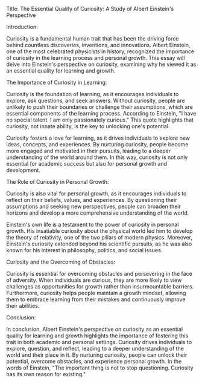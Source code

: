 Title: The Essential Quality of Curiosity: A Study of Albert Einstein's Perspective

Introduction:

Curiosity is a fundamental human trait that has been the driving force behind countless discoveries, inventions, and innovations. Albert Einstein, one of the most celebrated physicists in history, recognized the importance of curiosity in the learning process and personal growth. This essay will delve into Einstein's perspective on curiosity, examining why he viewed it as an essential quality for learning and growth.

The Importance of Curiosity in Learning:

Curiosity is the foundation of learning, as it encourages individuals to explore, ask questions, and seek answers. Without curiosity, people are unlikely to push their boundaries or challenge their assumptions, which are essential components of the learning process. According to Einstein, "I have no special talent. I am only passionately curious." This quote highlights that curiosity, not innate ability, is the key to unlocking one's potential.

Curiosity fosters a love for learning, as it drives individuals to explore new ideas, concepts, and experiences. By nurturing curiosity, people become more engaged and motivated in their pursuits, leading to a deeper understanding of the world around them. In this way, curiosity is not only essential for academic success but also for personal growth and development.

The Role of Curiosity in Personal Growth:

Curiosity is also vital for personal growth, as it encourages individuals to reflect on their beliefs, values, and experiences. By questioning their assumptions and seeking new perspectives, people can broaden their horizons and develop a more comprehensive understanding of the world.

Einstein's own life is a testament to the power of curiosity in personal growth. His insatiable curiosity about the physical world led him to develop the theory of relativity, one of the two pillars of modern physics. Moreover, Einstein's curiosity extended beyond his scientific pursuits, as he was also known for his interest in philosophy, politics, and social issues.

Curiosity and the Overcoming of Obstacles:

Curiosity is essential for overcoming obstacles and persevering in the face of adversity. When individuals are curious, they are more likely to view challenges as opportunities for growth rather than insurmountable barriers. Furthermore, curiosity helps people maintain a growth mindset, allowing them to embrace learning from their mistakes and continuously improve their abilities.

Conclusion:

In conclusion, Albert Einstein's perspective on curiosity as an essential quality for learning and growth highlights the importance of fostering this trait in both academic and personal settings. Curiosity drives individuals to explore, question, and reflect, leading to a deeper understanding of the world and their place in it. By nurturing curiosity, people can unlock their potential, overcome obstacles, and experience personal growth. In the words of Einstein, "The important thing is not to stop questioning. Curiosity has its own reason for existing."